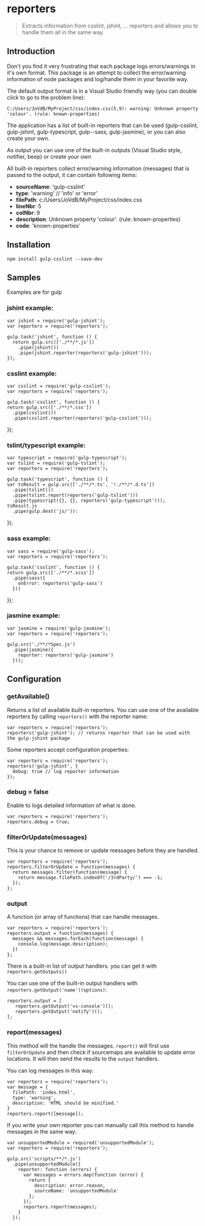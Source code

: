 # reporters

> Extracts information from csslint, jshint, ... reporters and allows you to handle them all in the same way.

## Introduction
Don't you find it very frustrating that each package logs errors/warnings in it's own format. This package is an attempt to collect the error/warning information of node packages and log/handle them in your favorite way.

The default output format is in a Visual Studio friendly way (you can double click to go to the problem line):

    C:/Users/JoVdB/MyProject/css/index.css(5,9): warning: Unknown property 'colour'. (rule: known-properties)

The application has a list of built-in reporters that can be used (gulp-csslint, gulp-jshint, gulp-typescript, gulp--sass, gulp-jasmine), or you can also create your own.

As output you can use one of the built-in outputs (Visual Studio style, notifier, beep) or create your own

All built-in reporters collect error/warning information (messages) that is passed to the output, it can contain following items:

- **sourceName**: 'gulp-csslint'
- **type**: 'warning' // 'info' or 'error'
- **filePath**: c:/Users/JoVdB/MyProject/css/index.css
- **lineNbr**: 5
- **colNbr**: 9
- **description**: Unknown property 'colour'. (rule: known-properties)
- **code**: 'known-properties'

## Installation
    npm install gulp-csslint --save-dev

## Samples
Examples are for gulp

### jshint example:
    var jshint = require('gulp-jshint');
    var reporters = require('reporters');

    gulp.task('jshint', function () {
      return gulp.src(['./**/*.js'])
        .pipe(jshint())
        .pipe(jshint.reporter(reporters('gulp-jshint')));
    });

### csslint example:
    var csslint = require('gulp-csslint');
    var reporters = require('reporters');

    gulp.task('csslint', function () {
    return gulp.src(['./**/*.css'])
      .pipe(csslint())
      .pipe(csslint.reporter(reporters('gulp-csslint')));
  });

### tslint/typescript example:
    var typescript = require('gulp-typescript');
    var tslint = require('gulp-tslint');
    var reporters = require('reporters');

    gulp.task('typescript', function () {
    var tsResult = gulp.src(['./**/*.ts', '!./**/*.d.ts'])
      .pipe(tslint())
      .pipe(tslint.report(reporters('gulp-tslint')))
      .pipe(typescript({}, {}, reporters('gulp-typescript')));
    tsResult.js
      .pipe(gulp.dest('js/')):
  });
### sass example:
    var sass = require('gulp-sass');
    var reporters = require('reporters');

    gulp.task('csslint', function () {
    return gulp.src(['./**/*.scss'])
      .pipe(sass({
        onError: reporters('gulp-sass')
      }))
  });

### jasmine example:
    var jasmine = require('gulp-jasmine');
    var reporters = require('reporters');

    gulp.src('./**/*Spec.js')
      .pipe(jasmine({
        reporter: reporters('gulp-jasmine')
      }));


## Configuration

### getAvailable()
Returns a list of available built-in reporters.
You can use one of the available reporters by calling `reporters()` with the reporter name:

    var reporters = require('reporters');
    reporters('gulp-jshint'); // returns reporter that can be used with the gulp-jshint package

Some reporters accept configuration properties:

    var reporters = require('reporters');
    reporters('gulp-jshint', {
      debug: true // log reporter information
    });

### debug = false
Enable to logs detailed information of what is done.

    var reporters = require('reporters');
    reporters.debug = true;


### filterOrUpdate(messages)
This is your chance to remove or update messages before they are handled.

    var reporters = require('reporters');
    reporters.filterOrUpdate = function(messages) {
      return messages.filter(function(message) {
        return message.filePath.indexOf('/3rdParty/') === -1;
      });
    };

### output
A function (or array of functions) that can handle messages.

    var reporters = require('reporters');
    reporters.output = function(messages) {
      messages && messages.forEach(function(message) {
        console.log(message.description);
      })
    };

There is a built-in list of output handlers. you can get it with `reporters.getOutputs()`

You can use one of the built-in output handlers with `reporters.getOutput('name')(options)`:

    reporters.output = [
       reporters.getOutput('vs-console')();
       reporters.getOutput('notify')();
    ];

### report(messages)
This method will the handle the messages.
`report()` will first use `filterOrUpdate` and then check if sourcemaps are available to update error locations.
It will then send the results to the `output` handlers.

You can log messages in this way:

    var reporters = require('reporters');
    var message = {
      filePath: 'index.html',
      type: 'warning',
      description: 'HTML should be minified.'
    }
    reporters.report([message]);

If you write your own reporter you can manually call this method to handle messages in the same way:

    var unsupportedModule = required('unsupportedModule');
    var reporters = require('reporters');
    
    gulp.src('scripts/**/*.js')
      .pipe(unsupportedModule({
        reporter: function (errors) {
          var messages = errors.map(function (error) {
            return {
              description: error.reason,
              sourceName: 'unsupportedModule'
            };
          });
          reporters.report(messages);
        }
      });
